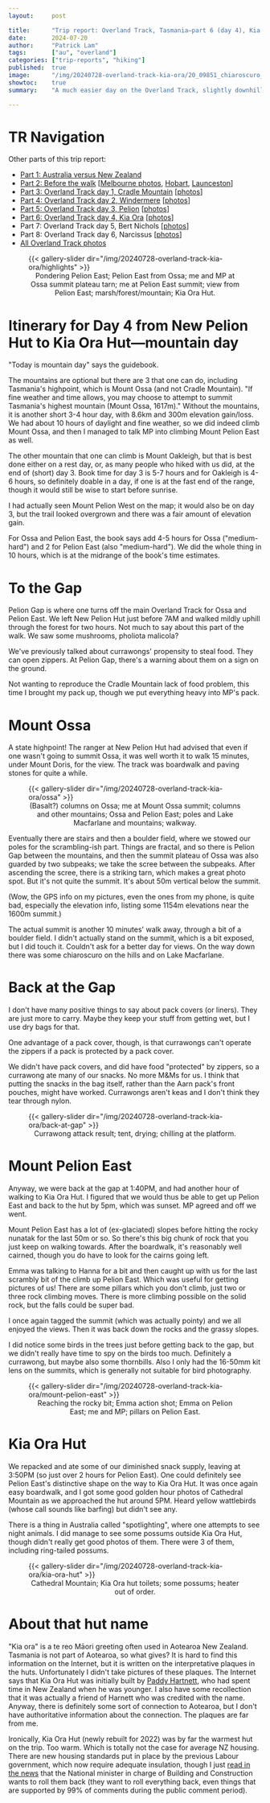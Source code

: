 ```yaml
---
layout:     post

title:      "Trip report: Overland Track, Tasmania—part 6 (day 4), Kia Ora with Mts Ossa and Pelion East"
date:       2024-07-20
author:     "Patrick Lam"
tags:       ["au", "overland"]
categories: ["trip-reports", "hiking"]
published:  true
image:      "/img/20240728-overland-track-kia-ora/20_09851_chiaroscuro_v1.avif"
showtoc:    true
summary:    "A much easier day on the Overland Track, slightly downhill overall, with a side trip to Lake Will, no waterfalls, a platypus, a wombat, and few birds."

---
```


<style>
.post-heading h1  { color: white; text-shadow: 2px 2px 2px grey; }
.meta { color: white; }
</style>

# TR Navigation

Other parts of this trip report:

* [Part 1: Australia versus New Zealand](/post/20240511-overland-track-australia-vs-new-zealand)
* [Part 2: Before the walk](/post/20240616-overland-track-before-the-walk) [[Melbourne photos](https://gallery.patricklam.ca/index.php?/category/1881), [Hobart](https://gallery.patricklam.ca/index.php?/category/1891), [Launceston](https://gallery.patricklam.ca/index.php?/category/1880)]
* [Part 3: Overland Track day 1, Cradle Mountain](/post/20240617-overland-track-cradle-mountain) [[photos](https://gallery.patricklam.ca/index.php?/category/1884)]
* [Part 4: Overland Track day 2, Windermere](/post/20240624-overland-track-windermere) [[photos](https://gallery.patricklam.ca/index.php?/category/1879)]
* [Part 5: Overland Track day 3, Pelion](/post/20240718-overland-track-pelion) [[photos](https://gallery.patricklam.ca/index.php?/category/1875)]
* [Part 6: Overland Track day 4, Kia Ora](/post/20240728-overland-track-kia-ora) [[photos](https://gallery.patricklam.ca/index.php?/category/1906)]
* Part 7: Overland Track day 5, Bert Nichols [[photos](https://gallery.patricklam.ca/index.php?/category/1917)]
* Part 8: Overland Track day 6, Narcissus [[photos](https://gallery.patricklam.ca/index.php?/category/1924)]
* [All Overland Track photos](https://gallery.patricklam.ca/index.php?/category/1874)

<figure>
{{< gallery-slider dir="/img/20240728-overland-track-kia-ora/highlights" >}}
<figcaption style="text-align:center">Pondering Pelion East; Pelion East from Ossa; me and MP at Ossa summit plateau tarn; me at Pelion East summit; view from Pelion East; marsh/forest/mountain; Kia Ora Hut.</figcaption>
</figure>

# Itinerary for Day 4 from New Pelion Hut to Kia Ora Hut&mdash;mountain day

"Today is mountain day" says the guidebook.

The mountains are optional
but there are 3 that one can do, including Tasmania's highpoint, which
is Mount Ossa (and not Cradle Mountain). "If fine weather and time
allows, you may choose to attempt to summit Tasmania's highest
mountain (Mount Ossa, 1617m)." Without the mountains, it is another short
3-4 hour day, with 8.6km and 300m elevation gain/loss. We had about 10
hours of daylight and fine weather, so we did indeed climb Mount Ossa,
and then I managed to talk MP into climbing Mount Pelion East as well.

The other mountain that one can climb is Mount Oakleigh, but that is best
done either on a rest day, or, as many people who hiked with us did,
at the end of (short) day 3.  Book time for day 3 is 5-7
hours and for Oakleigh is 4-6 hours, so definitely doable in a day, if one is at the fast end of the range,
though it would still be wise to start before sunrise.

I had actually seen Mount Pelion West on the map; it would also be on day 3,
but the trail looked overgrown and there was a fair amount of
elevation gain.

For Ossa and Pelion East, the book says add 4-5 hours for Ossa
("medium-hard") and 2 for Pelion East (also "medium-hard"). We did the
whole thing in 10 hours, which is at the midrange of the book's time
estimates.

# To the Gap

Pelion Gap is where one turns off the main Overland Track for Ossa and
Pelion East. We left New Pelion Hut just before 7AM and walked mildly uphill through the forest for
two hours. Not much to say about this part of the walk. We saw some mushrooms,
pholiota malicola?

We've previously talked about currawongs' propensity to steal food. They can open
zippers. At Pelion Gap, there's a warning about them on a sign on the ground.

Not wanting to reproduce the Cradle Mountain lack of food problem, this time
I brought my pack up, though we put everything heavy into MP's pack.

# Mount Ossa

A state highpoint! The ranger at New Pelion Hut had advised that even
if one wasn't going to summit Ossa, it was well worth it to walk 15
minutes, under Mount Doris, for the view. The track was boardwalk and
paving stones for quite a while.

<figure>
{{< gallery-slider dir="/img/20240728-overland-track-kia-ora/ossa" >}}
<figcaption style="text-align:center">(Basalt?) columns on Ossa; me at Mount Ossa summit; columns and other mountains; Ossa and Pelion East; poles and Lake Macfarlane and mountains; walkway.</figcaption>
</figure>

Eventually there are stairs and then a boulder field, where we stowed
our poles for the scrambling-ish part.  Things are fractal, and so
there is Pelion Gap between the mountains, and then the summit plateau
of Ossa was also guarded by two subpeaks; we take the scree between
the subpeaks. After ascending the scree, there is a striking tarn,
which makes a great photo spot. But it's not quite the summit. It's
about 50m vertical below the summit.

(Wow, the GPS info on my pictures, even the ones from my phone, is
quite bad, especially the elevation info, listing some 1154m
elevations near the 1600m summit.)

The actual summit is another 10 minutes' walk away, through a bit of a
boulder field. I didn't actually stand on the summit, which is a bit
exposed, but I did touch it. Couldn't ask for a better day for views.
On the way down there was some chiaroscuro on the hills and on Lake Macfarlane.

# Back at the Gap

I don't have many positive things to say about pack covers (or liners). They are just more to carry.
Maybe they keep your stuff from getting wet, but I use dry bags for that.

One advantage of a pack cover, though, is that currawongs can't operate the zippers if a pack is
protected by a pack cover.

We didn't have pack covers, and did have food "protected" by zippers,
so a currawong ate many of our snacks. No more M&Ms for us. I think
that putting the snacks in the bag itself, rather than the Aarn pack's
front pouches, might have worked. Currawongs aren't keas and I don't think they tear through nylon.

<figure>
{{< gallery-slider dir="/img/20240728-overland-track-kia-ora/back-at-gap" >}}
<figcaption style="text-align:center">Currawong attack result; tent, drying; chilling at the platform.</figcaption>
</figure>

# Mount Pelion East

Anyway, we were back at the gap at 1:40PM, and had another hour of
walking to Kia Ora Hut. I figured that we would thus be able to get up
Pelion East and back to the hut by 5pm, which was sunset. MP agreed
and off we went.

Mount Pelion East has a lot of (ex-glaciated) slopes before hitting the rocky nunatak for the last 50m or so.
So there's this big chunk of rock that you just keep on walking towards. After the boardwalk, it's reasonably
well cairned, though you do have to look for the cairns going left.

Emma was talking to Hanna for a bit and then caught up with us for the
last scrambly bit of the climb up Pelion East. Which was useful for
getting pictures of us!  There are some pillars which you don't climb,
just two or three rock climbing moves. There is more climbing possible on the
solid rock, but the falls could be super bad.

I once again tagged the summit (which was actually pointy) and we all
enjoyed the views. Then it was back down the rocks and the grassy
slopes.

I did notice some birds in the trees just before getting back to the
gap, but we didn't really have time to spy on the birds too
much. Definitely a currawong, but maybe also some thornbills. Also I
only had the 16-50mm kit lens on the summits, which is generally not suitable for bird
photography.

<figure>
{{< gallery-slider dir="/img/20240728-overland-track-kia-ora/mount-pelion-east" >}}
<figcaption style="text-align:center">Reaching the rocky bit; Emma action shot; Emma on Pelion East; me and MP; pillars on Pelion East.</figcaption>
</figure>

# Kia Ora Hut

We repacked and ate some of our diminished snack supply, leaving at 3:50PM (so just over 2 hours
for Pelion East). One could definitely see Pelion East's distinctive shape on the way to Kia Ora Hut.
It was once again easy boardwalk, and I got some good golden hour photos of Cathedral Mountain as we
approached the hut around 5PM. Heard yellow wattlebirds (whose call sounds like barfing) but didn't see any.

There is a thing in Australia called "spotlighting", where one attempts to see night animals.
I did manage to see some possums outside Kia Ora Hut, though didn't really get good photos of them.
There were 3 of them, including ring-tailed possums.

<figure>
{{< gallery-slider dir="/img/20240728-overland-track-kia-ora/kia-ora-hut" >}}
<figcaption style="text-align:center">Cathedral Mountain; Kia Ora hut toilets; some possums; heater out of order.</figcaption>
</figure>

# About that hut name

"Kia ora" is a te reo Māori greeting often used in Aotearoa New Zealand. Tasmania is not part of Aotearoa, so what gives?
It is hard to find this information on the Internet, but it is written on the interpretative plaques in the huts.
Unfortunately I didn't take pictures of these plaques. The Internet says that Kia Ora Hut was initially built by
[Paddy Hartnett](https://adb.anu.edu.au/biography/hartnett-patrick-joseph-paddy-12967), who had spent time in New
Zealand when he was younger. I also have some recollection that it was actually a friend of Harnett who was credited
with the name. Anyway, there is definitely some sort of connection to Aotearoa, but I don't have authoritative
information about the connection. The plaques are far from me.

Ironically, Kia Ora Hut (newly rebuilt for 2022) was by far the
warmest hut on the trip. Too warm. Which is totally not the case for
average NZ housing. There are new housing standards put in place by
the previous Labour government, which now require adequate insulation,
though I just [read in the
news](https://www.rnz.co.nz/news/national/522432/insulation-cost-relatively-small-for-standard-home)
that the National minister in charge of Building and Construction
wants to roll them back (they want to roll everything back, even
things that are supported by 99% of comments during the public comment
period).



